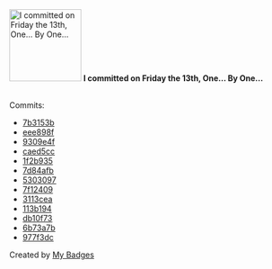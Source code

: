 <img src="https://my-badges.github.io/my-badges/friday-13.png" alt="I committed on Friday the 13th, One… By One…" title="I committed on Friday the 13th, One… By One…" width="128">
<strong>I committed on Friday the 13th, One… By One…</strong>
<br><br>

Commits:

- <a href="https://github.com/Neptunium931/CPL/commit/7b3153b98d3593517ce4ba17ad3a21f9c0b70ba1">7b3153b</a>
- <a href="https://github.com/Neptunium931/CPL/commit/eee898fca38a884f6deb8e1055ad02fd677bc6ee">eee898f</a>
- <a href="https://github.com/Neptunium931/CPL/commit/9309e4f0b5f4e82889bbb0702ddc4c443a9e93d6">9309e4f</a>
- <a href="https://github.com/Neptunium931/CPL/commit/caed5cc8b17cd723ea62c909cb8b8df05decc38e">caed5cc</a>
- <a href="https://github.com/Neptunium931/CPL/commit/1f2b93585b01f578f1b4928e03a0e5f4fa2d6517">1f2b935</a>
- <a href="https://github.com/Neptunium931/CPL/commit/7d84afbf473d0d0c57257dda6f6609c141d7cccb">7d84afb</a>
- <a href="https://github.com/Neptunium931/CPL/commit/5303097ed8d684d2713fb38a3deadcc9ffdbbb3d">5303097</a>
- <a href="https://github.com/Neptunium931/CPL/commit/7f12409431fae4bbdb11b69d18d5c10347b7479e">7f12409</a>
- <a href="https://github.com/Neptunium931/CPL/commit/3113ceac1b190c1e48e5d766026ba91fe0d0b76a">3113cea</a>
- <a href="https://github.com/Neptunium931/CPL/commit/113b194f6f666f2e7cb526764759c29a8f113e2f">113b194</a>
- <a href="https://github.com/Neptunium931/CPL/commit/db10f73f78f3c502b0f4099caf44fad445715557">db10f73</a>
- <a href="https://github.com/Neptunium931/CPL/commit/6b73a7be77710b7846a09e1c62b28981024ee1e9">6b73a7b</a>
- <a href="https://github.com/Neptunium931/CPL/commit/977f3dc7422cd2d1fb9031760350fe5227dbaf93">977f3dc</a>


Created by <a href="https://github.com/my-badges/my-badges">My Badges</a>